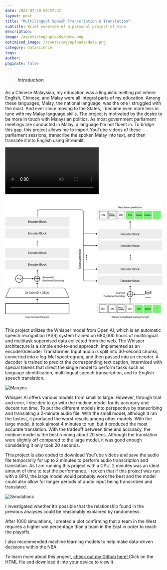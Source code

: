 ```yaml
---
date: 2022-07-30 08:57:37
layout: post
title: "Multilingual Speech Transcription & Translation"
subtitle: Brief overview of a personal project of mine
description:
image: /assets/img/uploads/data.png
optimized_image: /assets/img/uploads/data.png
category: datascience
tags:
author:
paginate: false
---
```



> ##### Introduction

As a Chinese Malaysian, my education was a linguistic melting pot where English, Chinese, and Malay were all integral parts of my education. Among these languages, Malay, the national language, was the one I struggled with the most. And ever since moving to the States, I became even more less in tune with my Malay language skills. The project is motivated by the desire to be more in touch with Malaysian politics. As most government parliament meetings are conducted in Malay, a language I'm not fluent in. To bridge this gap, this project allows me to import YouTube videos of these parliament sessions, transcribe the spoken Malay into text, and then translate it into English using Streamlit. 

![mov](/assets/img/ips-82DEA1B7-D4EF-4E37-8B7E-C5CBF00A56B7.mov "mov")
 

![Whisper](/assets/img/whisper.jpg "Whisper")
This project utilizes the Whisper model from Open AI, which is an automatic speech recognition (ASR) system trained on 680,000 hours of multilingual and multitask supervised data collected from the web. The Whisper architecture is a simple end-to-end approach, implemented as an encoder0decoder Transformer. Input audio is split into 30-second chunks, converted into a log-Mel spectrogram, and then passed into an encoder. A decoder is trained to predict the corresponding text caption, intermixed with special tokens that direct the single model to perform tasks such as language identification, multilingual speech transcription, and to-English speech translation. 


![Margins](/assets/img/uploads/margins.png "Margins")

Whisper AI offers various models from small to large. However, through trial and error, I decided to go with the medium model for its accuracy and decent run time. To put the different models into perspective by transcribing and translating a 2-minute audio file. With the small model, although it ran the fastest, it produced the worst results among other models. With the large model, it took almost 4 minutes to run, but it produced the most accurate translation. With the tradeoff between time and accuracy, the medium model is the best running about 20 secs. Although the translation were slightly off compared to the large model, it was good enough considering it only took 20 seconds.  

This project is also coded to download YouTube videos and save the audio file temporarily for up to 2 minutes to perform audio transcription and translation. As I am running this project with a CPU, 2 minutes was an ideal amount of time to test the performance. I reckon that if this project was run with a GPU, the large model would probably work the best and the model could also allow for longer periods of audio input being transcribed and translated. 



![Simulations](/assets/img/uploads/simulations.png "Simulations")

I investigated whether it’s possible that the relationship found in the previous analyses could be reasonably explained by randomness. 

After 1000 simulations, I created a plot confirming that a team in the West requires a higher win percentage than a team in the East in order to reach the playoffs.

I also recommended machine learning models to help make data-driven decisions within the NBA. 

To learn more about this project, <a href="https://github.com/mein-lee/NBA_conference_disparity">check out my Github here! </a> Click on the HTML file and download it into your device to view it.


